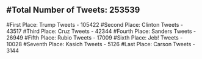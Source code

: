 #Total Number of Tweets: 253539 
---
#First Place: Trump Tweets - 105422
#Second Place: Clinton Tweets - 43517
#Third Place: Cruz Tweets - 42344
#Fourth Place: Sanders Tweets - 26949
#Fifth Place: Rubio Tweets - 17009
#Sixth Place: Jeb! Tweets - 10028
#Seventh Place: Kasich Tweets - 5126
#Last Place: Carson Tweets - 3144
